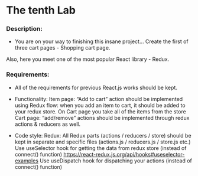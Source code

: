 # The tenth Lab


### Description: 


-  You are on your way to finishing this insane project… Create the first of three cart pages - Shopping cart page.

Also, here you meet one of the most popular React library - Redux.


### Requirements:

- All of the requirements for previous React.js works should be kept.

- Functionality:
Item page: “Add to cart” action should be implemented using Redux flow: when you add an item to cart, it should be added to your redux store. On Cart page you take all of the items from the store
Cart page: “add/remove” actions should be implemented through redux actions & reducers as well.


- Code style:
Redux: All Redux parts (actions / reducers / store) should be kept in separate and specific files (actions.js / reducers.js / store.js etc.)
Use useSelector hook for getting the data from redux store (instead of connect() function)
https://react-redux.js.org/api/hooks#useselector-examples
Use useDispatch hook for dispatching your actions (instead of connect() function)
	



 






